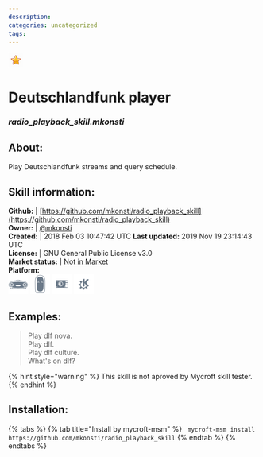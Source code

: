 ```yaml
--- 
description: 
categories: uncategorized   
tags:   
---
```


![](../.gitbook/assets/star.png)  
# Deutschlandfunk player  
### _radio_playback_skill.mkonsti_  
## About:  
Play Deutschlandfunk streams and query schedule.

## Skill information:  
**Github:** | [https://github.com/mkonsti/radio_playback_skill](https://github.com/mkonsti/radio_playback_skill)  
**Owner:** | [@mkonsti](https://github.com/mkonsti)  
**Created:** | 2018 Feb 03 10:47:42 UTC  **Last updated:** 2019 Nov 19 23:14:43 UTC  
**License:** | GNU General Public License v3.0  
**Market status:** | [Not in Market](https://market.mycroft.ai/skill/)  
**Platform:**  
 ![](../.gitbook/assets/mark-1-icon.png)  ![](../.gitbook/assets/mark-2-icon.png)  ![](../.gitbook/assets/picroft-icon.png)  ![](../.gitbook/assets/kde.png)   
## Examples:  
> Play dlf nova.  
> Play dlf.  
> Play dlf culture.  
> What's on dlf?  
  
{% hint style="warning" %}
This skill is not aproved by Mycroft skill tester.
{% endhint %}
    
## Installation:  
{% tabs %}
{% tab title="Install by mycroft-msm" %}
``` mycroft-msm install https://github.com/mkonsti/radio_playback_skill```
{% endtab %}
  {% endtabs %}
  